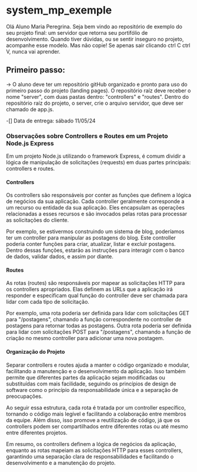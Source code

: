 # system_mp_exemple

Olá Aluno Maria Peregrina. Seja bem vindo ao repositório de exemplo do seu projeto final: um servidor que retorna seu portifólio de desenvolvimento. Quando tiver dúvidas, ou se sentir inseguro no projeto, acompanhe esse modelo. Mas não copie! Se apenas sair clicando ctrl C ctrl V, nunca vai aprender.

## Primeiro passo:

-> O aluno deve ter um repositório gitHub organizado e pronto para uso do primeiro passo do projeto (landing pages). O repositório raíz deve receber o nome "server", com duas pastas dentro: "controllers" e "routes". Dentro do repositório raíz do projeto, o server, crie o arquivo servidor, que deve ser chamado de app.js.

-[] Data de entrega: sábado 11/05/24

### Observações sobre Controllers e Routes em um Projeto Node.js Express
Em um projeto Node.js utilizando o framework Express, é comum dividir a lógica de manipulação de solicitações (requests) em duas partes principais: controllers e routes.

#### Controllers
Os controllers são responsáveis por conter as funções que definem a lógica de negócios da sua aplicação. Cada controller geralmente corresponde a um recurso ou entidade da sua aplicação. Eles encapsulam as operações relacionadas a esses recursos e são invocados pelas rotas para processar as solicitações do cliente.

Por exemplo, se estivermos construindo um sistema de blog, poderíamos ter um controller para manipular as postagens do blog. Este controller poderia conter funções para criar, atualizar, listar e excluir postagens. Dentro dessas funções, estarão as instruções para interagir com o banco de dados, validar dados, e assim por diante.

#### Routes
As rotas (routes) são responsáveis por mapear as solicitações HTTP para os controllers apropriados. Elas definem as URLs que a aplicação irá responder e especificam qual função do controller deve ser chamada para lidar com cada tipo de solicitação.

Por exemplo, uma rota poderia ser definida para lidar com solicitações GET para "/postagens", chamando a função correspondente no controller de postagens para retornar todas as postagens. Outra rota poderia ser definida para lidar com solicitações POST para "/postagens", chamando a função de criação no mesmo controller para adicionar uma nova postagem.

#### Organização do Projeto
Separar controllers e routes ajuda a manter o código organizado e modular, facilitando a manutenção e o desenvolvimento da aplicação. Isso também permite que diferentes partes da aplicação sejam modificadas ou substituídas com mais facilidade, seguindo os princípios de design de software como o princípio da responsabilidade única e a separação de preocupações.

Ao seguir essa estrutura, cada rota é tratada por um controller específico, tornando o código mais legível e facilitando a colaboração entre membros da equipe. Além disso, isso promove a reutilização de código, já que os controllers podem ser compartilhados entre diferentes rotas ou até mesmo entre diferentes projetos.

Em resumo, os controllers definem a lógica de negócios da aplicação, enquanto as rotas mapeiam as solicitações HTTP para esses controllers, garantindo uma separação clara de responsabilidades e facilitando o desenvolvimento e a manutenção do projeto.
